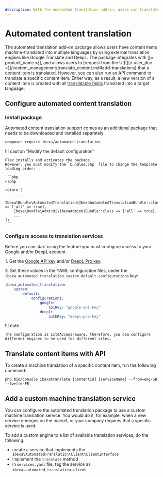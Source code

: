 ```yaml
---
description: With the automated translation add-on, users can translate content items into multiple languages with Google Translate and other machine translation engines.
---
```


# Automated content translation

The automated translation add-on package allows users have content items machine-translated into multiple languages by using external translation engines like Google Translate and DeepL.
The package integrates with [[= product_name =]], and allows users to [request from the UI]([[= user_doc =]]/content_management/translate_content.md#add-translations) that a content item is translated.
However, you can also run an API command to translate a specific content item.
Either way, as a result, a new version of a content item is created with all [translatable fields](languages.md#translatable-and-untranslatable-fields) translated into a target language.

## Configure automated content translation

### Install package

Automated content translation support comes as an additional package that needs to be downloaded and installed separately:

```bash
composer require ibexa/automated-translation
```

!!! caution "Modify the default configuration"

    Flex installs and activates the package.
    However, you must modify the `bundles.php` file to change the template loading order:

    ```php
    <?php

    return [
        ...
        Ibexa\Bundle\AutomatedTranslation\IbexaAutomatedTranslationBundle::class => ['all' => true],
        Ibexa\Bundle\AdminUi\IbexaAdminUiBundle::class => ['all' => true],
        ...
    ];
    ```

### Configure access to translation services

Before you can start using the feature you must configure access to your Google and/or DeepL account.

1\. Get the [Google API key](https://developers.google.com/maps/documentation/javascript/get-api-key) and/or [DeepL Pro key](https://support.deepl.com/hc/en-us/articles/360020695820-API-Key-for-DeepL-s-API).

3\. Set these values in the YAML configuration files, under the `ibexa_automated_translation.system.default.configurations` key:

``` yaml
ibexa_automated_translation:
    system:
        default:
            configurations:
                google:
                    apiKey: "google-api-key"
                deepl:
                    authKey: "deepl-pro-key"
```

!!! note

    The configuration is SiteAccess-aware, therefore, you can configure different engines to be used for different sites.

## Translate content items with API

To create a machine translation of a specific content item, run the following command:

```shell
php bin/console ibexatranslate [contentId] [serviceName] --from=eng-GB --to=fre-FR
```

## Add a custom machine translation service

You can configure the automated translation package to use a custom machine translation service.
You would do it, for example, when a new service emerges on the market, or your company requires that a specific service is used.

To add a custom engine to a list of available translation services, do the following:

- create a service that implements the ` Ibexa\AutomatedTranslation\Client\ClientInterface`
- implement the `translate` method
- in `services.yaml` file, tag the service as `ibexa.automated_translation.client`